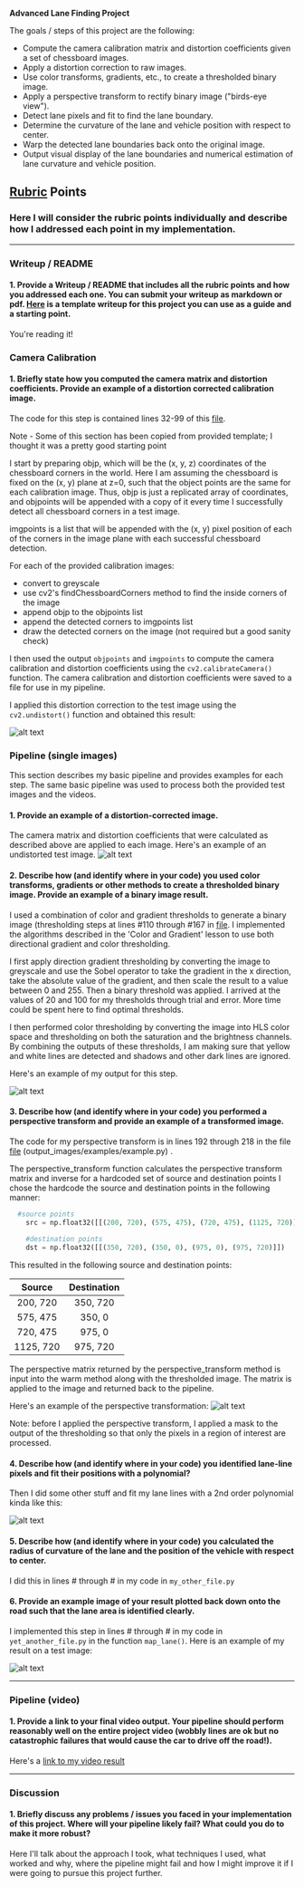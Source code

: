 **Advanced Lane Finding Project**

The goals / steps of this project are the following:

* Compute the camera calibration matrix and distortion coefficients given a set of chessboard images.
* Apply a distortion correction to raw images.
* Use color transforms, gradients, etc., to create a thresholded binary image.
* Apply a perspective transform to rectify binary image ("birds-eye view").
* Detect lane pixels and fit to find the lane boundary.
* Determine the curvature of the lane and vehicle position with respect to center.
* Warp the detected lane boundaries back onto the original image.
* Output visual display of the lane boundaries and numerical estimation of lane curvature and vehicle position.

[//]: # (Image References)

[image1]: ./output_images/calibration.png "Distorted and Undistorted Comparison of Calibration Image 1"
[image2]: ./output_images/undistort_example.jpg "Undistorted Test Image"
[image3]: ./output_images/color_gradient_threshold.png "Color and Gradient Thresholding"
[image4]: ./output_images/perspective_transform.png "Warp Example"
[image5]: ./examples/color_fit_lines.jpg "Fit Visual"
[image6]: ./examples/example_output.jpg "Output"
[video1]: ./project_video.mp4 "Video"

## [Rubric](https://review.udacity.com/#!/rubrics/571/view) Points

### Here I will consider the rubric points individually and describe how I addressed each point in my implementation.  

---

### Writeup / README

#### 1. Provide a Writeup / README that includes all the rubric points and how you addressed each one.  You can submit your writeup as markdown or pdf.  [Here](https://github.com/udacity/CarND-Advanced-Lane-Lines/blob/master/writeup_template.md) is a template writeup for this project you can use as a guide and a starting point.  

You're reading it!

### Camera Calibration

#### 1. Briefly state how you computed the camera matrix and distortion coefficients. Provide an example of a distortion corrected calibration image.

The code for this step is contained lines 32-99 of this [file](AdvancedLaneDetection_video.py).  

Note - Some of this section has been copied from provided template; I thought it was a pretty good starting point

I start by preparing objp, which will be the (x, y, z) coordinates of the chessboard corners in the world. Here I am assuming the chessboard is fixed on the (x, y) plane at z=0, such that the object points are the same for each calibration image. Thus, objp is just a replicated array of coordinates, and objpoints will be appended with a copy of it every time I successfully detect all chessboard corners in a test image. 

imgpoints is a list that will be appended with the (x, y) pixel position of each of the corners in the image plane with each successful chessboard detection.

For each of the provided calibration images:
 - convert to greyscale
 - use cv2's findChessboardCorners method to find the inside corners of the image
 - append objp to the objpoints list
 - append the detected corners to imgpoints list
 - draw the detected corners on the image (not required but a good sanity check)

I then used the output `objpoints` and `imgpoints` to compute the camera calibration and distortion coefficients using the `cv2.calibrateCamera()` function.  The camera calibration and distortion coefficients were saved to a file for use in my pipeline.

I applied this distortion correction to the test image using the `cv2.undistort()` function and obtained this result: 

![alt text][image1]

### Pipeline (single images)
This section describes my basic pipeline and provides examples for each step. The same basic pipeline was used to process both the provided test images and the videos. 

#### 1. Provide an example of a distortion-corrected image.

The camera matrix and distortion coefficients that were calculated as described above are applied to each image. Here's an example of an undistorted test image.
![alt text][image2]

#### 2. Describe how (and identify where in your code) you used color transforms, gradients or other methods to create a thresholded binary image.  Provide an example of a binary image result.

I used a combination of color and gradient thresholds to generate a binary image (thresholding steps at lines #110 through #167 in [file](AdvancedLaneDetection_video.py).  I implemented the algorithms described in the 'Color and Gradient' lesson to use both directional gradient and color thresholding. 

I first apply direction gradient thresholding by converting the image to greyscale and use the Sobel operator to take the gradient in the x direction, take the absolute value of the gradient, and then scale the result to a value between 0 and 255. Then a binary threshold was applied. I arrived at the values of 20 and 100 for my thresholds through trial and error. More time could be spent here to find optimal thresholds.

I then performed color thresholding by converting the image into HLS color space and thresholding on both the saturation and the brightness channels. By combining the outputs of these thresholds, I am making sure that yellow and white lines are detected and shadows and other dark lines are ignored. 

Here's an example of my output for this step.

![alt text][image3]

#### 3. Describe how (and identify where in your code) you performed a perspective transform and provide an example of a transformed image.

The code for my perspective transform is in lines 192 through 218 in the file [file](AdvancedLaneDetection_video.py) (output_images/examples/example.py) .

The perspective_transform function calculates the perspective transform matrix and inverse for a hardcoded set of source and destination points
I chose the hardcode the source and destination points in the following manner:

```python
  #source points
    src = np.float32([[(200, 720), (575, 475), (720, 475), (1125, 720)]])
    
    #destination points
    dst = np.float32([[(350, 720), (350, 0), (975, 0), (975, 720)]])
```

This resulted in the following source and destination points:

| Source        | Destination   | 
|:-------------:|:-------------:| 
| 200, 720      | 350, 720      |
| 575, 475      | 350, 0        | 
| 720, 475      | 975, 0        |
| 1125, 720     | 975, 720      |

The perspective matrix returned by the perspective_transform method is input into the warm method along with the thresholded image. The matrix is applied to the image and returned back to the pipeline.  

Here's an example of the perspective transformation:
![alt text][image4]

Note: before I applied the perspective transform, I applied a mask to the output of the thresholding so that only the pixels in a region of interest are processed. 

#### 4. Describe how (and identify where in your code) you identified lane-line pixels and fit their positions with a polynomial?

Then I did some other stuff and fit my lane lines with a 2nd order polynomial kinda like this:

![alt text][image5]

#### 5. Describe how (and identify where in your code) you calculated the radius of curvature of the lane and the position of the vehicle with respect to center.

I did this in lines # through # in my code in `my_other_file.py`

#### 6. Provide an example image of your result plotted back down onto the road such that the lane area is identified clearly.

I implemented this step in lines # through # in my code in `yet_another_file.py` in the function `map_lane()`.  Here is an example of my result on a test image:

![alt text][image6]

---

### Pipeline (video)

#### 1. Provide a link to your final video output.  Your pipeline should perform reasonably well on the entire project video (wobbly lines are ok but no catastrophic failures that would cause the car to drive off the road!).

Here's a [link to my video result](./project_video.mp4)

---

### Discussion

#### 1. Briefly discuss any problems / issues you faced in your implementation of this project.  Where will your pipeline likely fail?  What could you do to make it more robust?

Here I'll talk about the approach I took, what techniques I used, what worked and why, where the pipeline might fail and how I might improve it if I were going to pursue this project further.  
